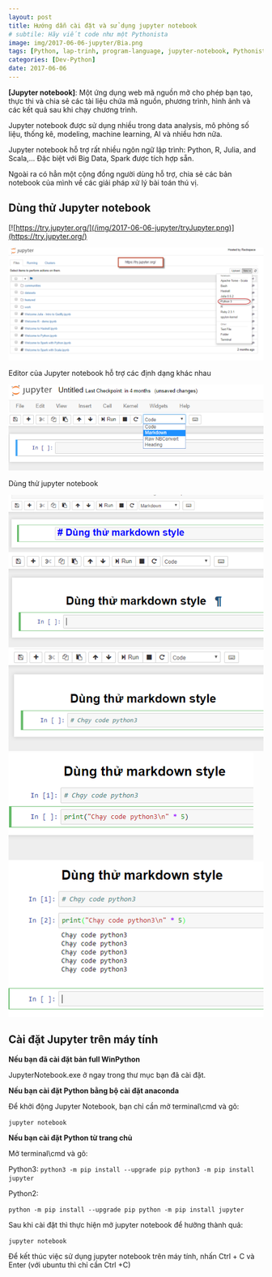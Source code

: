 ```yaml
---
layout: post
title: Hướng dẫn cài đặt và sử dụng jupyter notebook
# subtile: Hãy viết code như một Pythonista
image: img/2017-06-06-jupyter/Bia.png
tags: [Python, lap-trinh, program-language, jupyter-notebook, Pythonista]
categories: [Dev-Python]
date: 2017-06-06
---
```



<div class="jupyter-background">
    <b> <a herf="http://jupyter.org/"> [Jupyter notebook]</a></b>: Một ứng dụng web mã nguồn mở cho phép bạn tạo, thực thi và chia sẻ các tài liệu chứa mã nguồn, phương trình, hình ảnh và các kết quả sau khi chạy chương trình. 
</div>


Jupyter notebook được sử dụng nhiều trong data analysis, mô phỏng số liệu, thống kê, modeling, machine learning, AI và nhiều hơn nữa.

Jupyter notebook hỗ trợ rất nhiều ngôn ngữ lập trình:  Python, R, Julia, and Scala,...
Đặc biệt với Big Data, Spark được tích hợp sẵn.

Ngoài ra có hẳn một cộng đồng người dùng hỗ trợ, chia sẻ các bản notebook của mình về các giải pháp xử lý bài toán thú vị.


## Dùng thử Jupyter notebook

[![https://try.jupyter.org/](/img/2017-06-06-jupyter/tryJupyter.png)](https://try.jupyter.org/)


![notebook](/img/2017-06-06-jupyter/tryJupyter1.png)

Editor của Jupyter notebook hỗ trợ các định dạng khác nhau

![notebook](/img/2017-06-06-jupyter/tryJupyter2.png)

Dùng thử jupyter notebook

![notebook](/img/2017-06-06-jupyter/Jupyter1.png)
![notebook](/img/2017-06-06-jupyter/Jupyter2.png)
![notebook](/img/2017-06-06-jupyter/Jupyter3.png)
![notebook](/img/2017-06-06-jupyter/Jupyter4.png)
![notebook](/img/2017-06-06-jupyter/Jupyter5.png)


## Cài đặt Jupyter trên máy tính

**Nếu bạn đã cài đặt bản full WinPython**

JupyterNotebook.exe ở ngay trong thư mục bạn đã cài đặt.


**Nếu bạn cài đặt Python bằng bộ cài đặt anaconda**

Để khởi động Jupyter Notebook, bạn chỉ cần mở terminal\cmd và gõ:

`
jupyter notebook
`

**Nếu bạn cài đặt Python từ trang chủ**

Mở terminal\cmd và gõ:

Python3:
`
python3 -m pip install --upgrade pip
python3 -m pip install jupyter
`

Python2:

`
python -m pip install --upgrade pip
python -m pip install jupyter
`


Sau khi cài đặt thì thực hiện mở jupyter notebook để hưởng thành quả:

`
jupyter notebook
`


Để kết thúc việc sử dụng jupyter notebook trên máy tính, nhấn Ctrl + C và Enter (với ubuntu thì chỉ cần Ctrl +C)